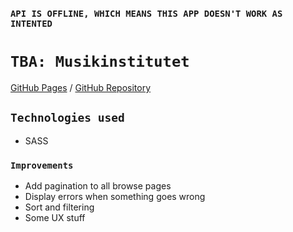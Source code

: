 
### `API IS OFFLINE, WHICH MEANS THIS APP DOESN'T WORK AS INTENTED`

# `TBA: Musikinstitutet`
[GitHub Pages](https://axelferb.github.io/Gruppuppgift_TBA/) / [GitHub Repository](https://github.com/axelferb/Gruppuppgift_TBA)

## `Technologies used`
- SASS

### `Improvements`
- Add pagination to all browse pages
- Display errors when something goes wrong
- Sort and filtering
- Some UX stuff
